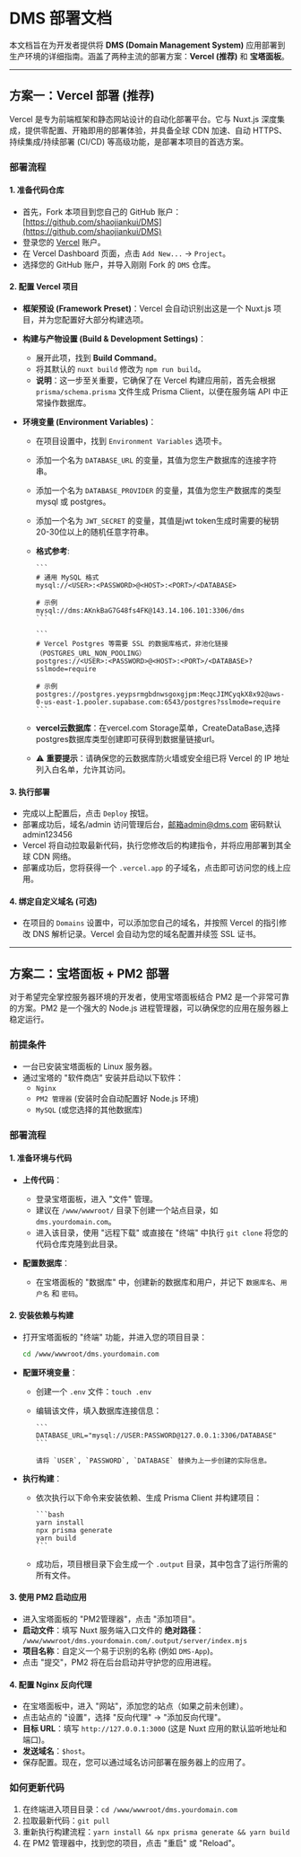 # DMS 部署文档

本文档旨在为开发者提供将 **DMS (Domain Management System)** 应用部署到生产环境的详细指南。涵盖了两种主流的部署方案：**Vercel (推荐)** 和 **宝塔面板**。

---

## 方案一：Vercel 部署 (推荐)

Vercel 是专为前端框架和静态网站设计的自动化部署平台。它与 Nuxt.js 深度集成，提供零配置、开箱即用的部署体验，并具备全球 CDN 加速、自动 HTTPS、持续集成/持续部署 (CI/CD) 等高级功能，是部署本项目的首选方案。

### 部署流程

#### 1. 准备代码仓库

- 首先，Fork 本项目到您自己的 GitHub 账户：[https://github.com/shaojiankui/DMS](https://github.com/shaojiankui/DMS)
- 登录您的 [Vercel](https://vercel.com) 账户。
- 在 Vercel Dashboard 页面，点击 `Add New...` -> `Project`。
- 选择您的 GitHub 账户，并导入刚刚 Fork 的 `DMS` 仓库。

#### 2. 配置 Vercel 项目

- **框架预设 (Framework Preset)**：Vercel 会自动识别出这是一个 Nuxt.js 项目，并为您配置好大部分构建选项。

- **构建与产物设置 (Build & Development Settings)**：
  - 展开此项，找到 **Build Command**。
  - 将其默认的 `nuxt build` 修改为 `npm run build`。
  - **说明**：这一步至关重要，它确保了在 Vercel 构建应用前，首先会根据 `prisma/schema.prisma` 文件生成 Prisma Client，以便在服务端 API 中正常操作数据库。

- **环境变量 (Environment Variables)**：
  - 在项目设置中，找到 `Environment Variables` 选项卡。
  - 添加一个名为 `DATABASE_URL` 的变量，其值为您生产数据库的连接字符串。
  - 添加一个名为 `DATABASE_PROVIDER` 的变量，其值为您生产数据库的类型 mysql 或 postgres。
  - 添加一个名为 `JWT_SECRET` 的变量，其值是jwt token生成时需要的秘钥20-30位以上的随机任意字符串。

  - **格式参考**:

        ```
        # 通用 MySQL 格式
        mysql://<USER>:<PASSWORD>@<HOST>:<PORT>/<DATABASE>

        # 示例
        mysql://dms:AKnkBaG7G48fs4FK@143.14.106.101:3306/dms
        ```

        ```
        # Vercel Postgres 等需要 SSL 的数据库格式，非池化链接（POSTGRES_URL_NON_POOLING） 
        postgres://<USER>:<PASSWORD>@<HOST>:<PORT>/<DATABASE>?sslmode=require

        # 示例
        postgres://postgres.yeypsrmgbdnwsgoxgjpm:MeqcJIMCyqkX8x92@aws-0-us-east-1.pooler.supabase.com:6543/postgres?sslmode=require
        ```

  - **vercel云数据库**：在vercel.com Storage菜单，CreateDataBase,选择postgres数据库类型创建即可获得到数据量链接url。
  - ⚠️ **重要提示**：请确保您的云数据库防火墙或安全组已将 Vercel 的 IP 地址列入白名单，允许其访问。

#### 3. 执行部署

- 完成以上配置后，点击 `Deploy` 按钮。
- 部署成功后，域名/admin 访问管理后台，邮箱admin@dms.com 密码默认admin123456
- Vercel 将自动拉取最新代码，执行您修改后的构建指令，并将应用部署到其全球 CDN 网络。
- 部署成功后，您将获得一个 `.vercel.app` 的子域名，点击即可访问您的线上应用。

#### 4. 绑定自定义域名 (可选)

- 在项目的 `Domains` 设置中，可以添加您自己的域名，并按照 Vercel 的指引修改 DNS 解析记录。Vercel 会自动为您的域名配置并续签 SSL 证书。

---

## 方案二：宝塔面板 + PM2 部署

对于希望完全掌控服务器环境的开发者，使用宝塔面板结合 PM2 是一个非常可靠的方案。PM2 是一个强大的 Node.js 进程管理器，可以确保您的应用在服务器上稳定运行。

### 前提条件

- 一台已安装宝塔面板的 Linux 服务器。
- 通过宝塔的 "软件商店" 安装并启动以下软件：
  - `Nginx`
  - `PM2 管理器` (安装时会自动配置好 Node.js 环境)
  - `MySQL` (或您选择的其他数据库)

### 部署流程

#### 1. 准备环境与代码

- **上传代码**：
  - 登录宝塔面板，进入 "文件" 管理。
  - 建议在 `/www/wwwroot/` 目录下创建一个站点目录，如 `dms.yourdomain.com`。
  - 进入该目录，使用 "远程下载" 或直接在 "终端" 中执行 `git clone` 将您的代码仓库克隆到此目录。

- **配置数据库**：
  - 在宝塔面板的 "数据库" 中，创建新的数据库和用户，并记下 `数据库名`、`用户名` 和 `密码`。

#### 2. 安装依赖与构建

- 打开宝塔面板的 "终端" 功能，并进入您的项目目录：

    ```bash
    cd /www/wwwroot/dms.yourdomain.com
    ```

- **配置环境变量**：
  - 创建一个 `.env` 文件：`touch .env`
  - 编辑该文件，填入数据库连接信息：

        ```
        DATABASE_URL="mysql://USER:PASSWORD@127.0.0.1:3306/DATABASE"
        ```

        请将 `USER`, `PASSWORD`, `DATABASE` 替换为上一步创建的实际信息。
- **执行构建**：
  - 依次执行以下命令来安装依赖、生成 Prisma Client 并构建项目：

        ```bash
        yarn install
        npx prisma generate
        yarn build
        ```

  - 成功后，项目根目录下会生成一个 `.output` 目录，其中包含了运行所需的所有文件。

#### 3. 使用 PM2 启动应用

- 进入宝塔面板的 "PM2管理器"，点击 "添加项目"。
- **启动文件**：填写 Nuxt 服务端入口文件的 **绝对路径**：
    `/www/wwwroot/dms.yourdomain.com/.output/server/index.mjs`
- **项目名称**：自定义一个易于识别的名称 (例如 `DMS-App`)。
- 点击 "提交"，PM2 将在后台启动并守护您的应用进程。

#### 4. 配置 Nginx 反向代理

- 在宝塔面板中，进入 "网站"，添加您的站点（如果之前未创建）。
- 点击站点的 "设置"，选择 "反向代理" -> "添加反向代理"。
- **目标 URL**：填写 `http://127.0.0.1:3000` (这是 Nuxt 应用的默认监听地址和端口)。
- **发送域名**：`$host`。
- 保存配置。现在，您可以通过域名访问部署在服务器上的应用了。

### 如何更新代码

1. 在终端进入项目目录：`cd /www/wwwroot/dms.yourdomain.com`
2. 拉取最新代码：`git pull`
3. 重新执行构建流程：`yarn install && npx prisma generate && yarn build`
4. 在 PM2 管理器中，找到您的项目，点击 "重启" 或 "Reload"。
